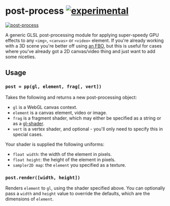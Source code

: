 # post-process [![experimental](http://hughsk.github.io/stability-badges/dist/experimental.svg)](http://github.com/hughsk/stability-badges) #

[![post-process](https://nodei.co/npm/post-process.png?mini=true)](https://nodei.co/npm/post-process)

A generic GLSL post-processing module for applying super-speedy GPU effects to
any `<img>`, `<canvas>` or `<video>` element. If you're already working with a
3D scene you're better off using
[an FBO](http://github.com/mikolalysenko/gl-fbo), but this is useful for cases
where you've already got a 2D canvas/video thing and just want to add some
niceties.

## Usage ##

### `post = pp(gl, element, frag[, vert])` ###

Takes the following and returns a new post-processing object:

* `gl` is a WebGL canvas context.
* `element` is a canvas element, video or image.
* `frag` is a fragment shader, which may either be specified as a string or
  as a [gl-shader](http://github.com/mikolalysenko/gl-shader).
* `vert` is a vertex shader, and optional - you'll only need to specify this
  in special cases.

Your shader is supplied the following uniforms:

* `float width`: the width of the element in pixels.
* `float height`: the height of the element in pixels.
* `sampler2D map`: the `element` you specified as a texture.

### `post.render([width, height])` ###

Renders `element` to `gl`, using the shader specified above. You can
optionally pass a `width` and `height` value to override the defaults,
which are the dimensions of `element`.
